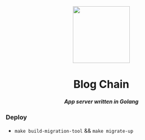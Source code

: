 <div align="center">
  <img width="150" height="150" src="https://github.com/zikwall/blogchain/blob/master/screenshots/bc_go_300.png">
  <h1>Blog Chain</h1>
  <h5>App server written in Golang</h5>
</div>

### Deploy

- `make build-migration-tool` && `make migrate-up`